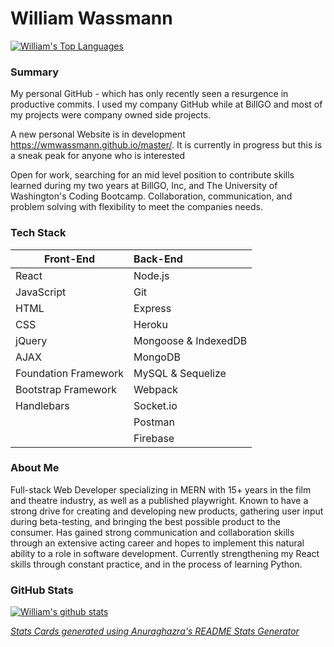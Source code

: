 # William  Wassmann 
[![William's Top Languages](https://github-readme-stats.vercel.app/api/top-langs/?username=wmwassmann&layout=compact)](https://github.com/anuraghazra/github-readme-stats)

### Summary

My personal GitHub - which has only recently seen a resurgence in productive commits. I used my company GitHub while at BillGO and most of my projects were company owned side projects. 

A new personal Website is in development https://wmwassmann.github.io/master/. It is currently in progress but this is a sneak peak for anyone who is interested

Open for work, searching for an mid level position to contribute skills learned during my two years at BillGO, Inc, and The University of Washington's Coding Bootcamp. Collaboration, communication, and problem solving with flexibility to meet the companies needs. 


### Tech Stack
| Front-End            | Back-End             |
| -------------------- | :------------------- |
| React                | Node.js              |
| JavaScript           | Git                  |
| HTML                 | Express              |
| CSS                  | Heroku               |
| jQuery               | Mongoose & IndexedDB |
| AJAX                 | MongoDB              |
| Foundation Framework | MySQL & Sequelize    |
| Bootstrap Framework  | Webpack              |
| Handlebars           | Socket.io            |
|                      | Postman              |
|                      | Firebase             |



### About Me

Full-stack Web Developer specializing in MERN with 15+ years in the film and theatre industry, as well as a published playwright. Known to have a strong drive for creating and developing new products, gathering user input during beta-testing, and bringing the best possible product to the consumer. Has gained strong communication and collaboration skills through an extensive acting career and hopes to implement this natural ability to a role in software development. Currently strengthening my React skills through constant practice, and in the process of learning Python. 


### GitHub Stats

[![William's github stats](https://github-readme-stats.vercel.app/api?username=wmwassmann&count_private=true&show_icons=true&theme=gruvbox)](https://github.com/anuraghazra/github-readme-stats)

*[Stats Cards generated using Anuraghazra's README Stats Generator](https://github.com/anuraghazra/github-readme-stats)*
